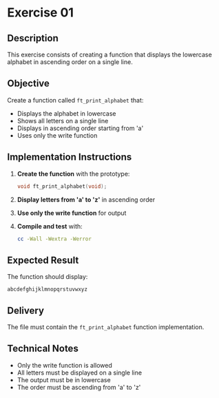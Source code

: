 # Exercise 01

## Description

This exercise consists of creating a function that displays the lowercase alphabet in ascending order on a single line.

## Objective

Create a function called `ft_print_alphabet` that:
- Displays the alphabet in lowercase
- Shows all letters on a single line
- Displays in ascending order starting from 'a'
- Uses only the write function

## Implementation Instructions

1. **Create the function** with the prototype:
   ```c
   void ft_print_alphabet(void);
   ```

2. **Display letters from 'a' to 'z'** in ascending order

3. **Use only the write function** for output

4. **Compile and test** with:
   ```bash
   cc -Wall -Wextra -Werror
   ```

## Expected Result

The function should display:
```
abcdefghijklmnopqrstuvwxyz
```

## Delivery

The file must contain the `ft_print_alphabet` function implementation.

## Technical Notes

- Only the write function is allowed
- All letters must be displayed on a single line
- The output must be in lowercase
- The order must be ascending from 'a' to 'z'

